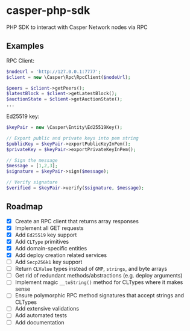 # casper-php-sdk
PHP SDK to interact with Casper Network nodes via RPC

## Examples
RPC Client:

```php
$nodeUrl = 'http://127.0.0.1:7777';
$client = new \Casper\Rpc\RpcClient($nodeUrl);

$peers = $client->getPeers();
$latestBlock = $client->getLatestBlock();
$auctionState = $client->getAuctionState();
...
```

Ed25519 key:
```php
$keyPair = new \Casper\Entity\Ed25519Key();

// Export public and private keys into pem string
$publicKey = $keyPair->exportPublicKeyInPem();
$privateKey = $keyPair->exportPrivateKeyInPem();

// Sign the message
$message = [1,2,3];
$signature = $keyPair->sign($message);

// Verify signature
$verified = $keyPair->verify($signature, $message);
```

## Roadmap
- [x] Create an RPC client that returns array responses
- [x] Implement all GET requests
- [x] Add `Ed25519` key support
- [x] Add `CLType` primitives
- [x] Add domain-specific entities
- [x] Add deploy creation related services
- [ ] Add `Secp256k1` key support
- [ ] Return `CLValue` types instead of `GMP`, `strings`, and byte arrays
- [ ] Get rid of redundant methods/abstractions (e.g. deploy arguments)
- [ ] Implement magic `__toString()` method for CLTypes where it makes sense
- [ ] Ensure polymorphic RPC method signatures that accept strings and CLTypes
- [ ] Add extensive validations
- [ ] Add automated tests
- [ ] Add documentation
